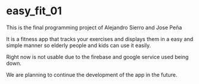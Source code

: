 # easy_fit_01

This is the final programming project of Alejandro Sierro and Jose Peña

It is a fitness app that tracks your exercises and displays them in a easy and simple manner so elderly people and kids can use it easily.

Right now is not usable due to the firebase and google service used being down.

We are planning to continue the development of the app in the future.
